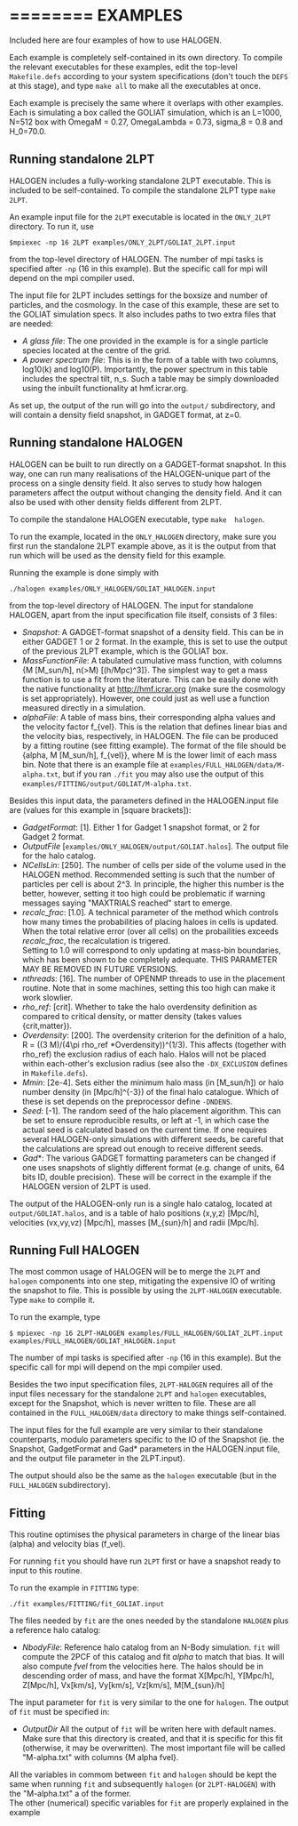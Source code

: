 ========
EXAMPLES
========
Included here are four examples of how to use HALOGEN. 

Each example is completely self-contained in its own directory.
To compile the relevant executables for these examples, edit
the top-level ``Makefile.defs`` according to your system
specifications (don't touch the ``DEFS`` at this stage), and
type ``make all`` to make all the executables at once.

Each example is precisely the same where it overlaps with other
examples. Each is simulating a box called the GOLIAT simulation,
which is an L=1000, N=512 box with OmegaM = 0.27, 
OmegaLambda = 0.73, sigma_8 = 0.8 and H_0=70.0.

Running standalone 2LPT
-----------------------
HALOGEN includes a fully-working standalone 2LPT 
executable. This is included to be self-contained.
To compile the standalone 2LPT type ``make 2LPT``. 

An example input file for the ``2LPT`` executable is located 
in the ``ONLY_2LPT`` directory. To run it, use 

    $mpiexec -np 16 2LPT examples/ONLY_2LPT/GOLIAT_2LPT.input

from the top-level directory of HALOGEN. The number of mpi tasks
is specified after ``-np`` (16 in this example). But the specific
call for mpi will depend on the mpi compiler used.   

The input file for 2LPT includes settings for the boxsize and
number of particles, and the cosmology. In the case of this 
example, these are set to the GOLIAT simulation specs. 
It also includes paths to two extra files that are needed:

* *A glass file*: The one provided in the example is for a single
  particle species located at the centre of the grid.
* *A power spectrum file*: This is in the form of a table with two 
  columns, log10(k) and log10(P). Importantly, the power spectrum
  in this table includes the spectral tilt, n_s. Such a table may
  be simply downloaded using the inbuilt functionality at 
  hmf.icrar.org.

As set up, the output of the run will go into the ``output/``
subdirectory, and will contain a density field snapshot,
in GADGET format, at z=0.

Running standalone HALOGEN
--------------------------
HALOGEN can be built to run directly on a GADGET-format snapshot.
In this way, one can run many realisations of the HALOGEN-unique
part of the process on a single density field. It also serves to 
study how halogen parameters affect the output without changing
the density field. And it can also be used with other density 
fields different from 2LPT.

To compile the standalone HALOGEN executable, type ``make 
halogen``.

To run the example, located in the ``ONLY_HALOGEN`` directory,
make sure you first run the standalone 2LPT example above, as it is
the output from that run which will be used as the density field
for this example. 

Running the example is done simply with 

    ./halogen examples/ONLY_HALOGEN/GOLIAT_HALOGEN.input 

from the top-level directory of HALOGEN. The input for standalone 
HALOGEN, apart from the input specification file itself, consists of 
3 files:

* *Snapshot*: A GADGET-format snapshot of a density field. This can be
  in either GADGET 1 or 2 format. In the example, this is set to use
  the output of the previous 2LPT example, which is the GOLIAT box.
* *MassFunctionFile*: A tabulated cumulative mass function, with columns
  {M [M_sun/h], n(>M) [(h/Mpc)^3]}. The simplest way to get a mass 
  function is to use a fit from the literature. This can be easily done
  with the native functionality at http://hmf.icrar.org (make sure the cosmology
  is set appropriately). However, one could just as well use a function
  measured directly in a simulation.
* *alphaFile*: A table of mass bins, their corresponding alpha values and the velocity
  factor f_{vel}.
  This is the relation that defines linear bias and the velocity bias, respectively, in
  HALOGEN. The file can be produced by a fitting routine (see fitting example). The format
  of the file should be {alpha, M [M_sun/h], f_{vel}}, where M is the lower limit of
  each mass bin.
  Note that there is an example file at ``examples/FULL_HALOGEN/data/M-alpha.txt``, but if you ran ``./fit``
  you may also use the output of this ``examples/FITTING/output/GOLIAT/M-alpha.txt``. 

Besides this input data, the parameters defined in the HALOGEN.input file are
(values for this example in [square brackets]):

* *GadgetFormat*: [1]. Either 1 for Gadget 1 snapshot format, or 2 for Gadget 2
  format.
* *OutputFile* [``examples/ONLY_HALOGEN/output/GOLIAT.halos``]. The output file
  for the halo catalog.
* *NCellsLin*: [250]. The number of cells per side of the volume used in the
  HALOGEN method. Recommended setting is such that the number of particles
  per cell is about 2^3. In principle, the higher this number is the better,
  however, setting it too high could be problematic if warning messages saying 
  "MAXTRIALS reached" start to emerge.
* *recalc_frac*: [1.0]. A technical parameter of the method which controls how
  many times the probabilities of placing haloes in cells is updated.
  When the total relative error (over all cells) on the probailities
  exceeds *recalc_frac*, the recalculation is trigered.  
  Setting to 1.0 will correspond to only updating at mass-bin boundaries,
  which has been shown to be completely adequate. THIS PARAMETER MAY BE 
  REMOVED IN FUTURE VERSIONS.
* *nthreads*: [16]. The number of OPENMP threads to use in the placement
  routine. Note that in some machines, setting this too high can make it 
  work slowlier. 
* *rho_ref*: [crit]. Whether to take the halo overdensity definition as compared
  to critical density, or matter density (takes values {crit,matter}). 
* *Overdensity*: [200]. The overdensity criterion for the definition of a halo,
  R = ((3 M)/(4\pi rho_ref *Overdensity))^(1/3). This affects (together with 
  rho_ref) the exclusion radius of each halo. Halos will not be placed within 
  each-other's exclusion radius (see also the ``-DX_EXCLUSION`` defines in 
  ``Makefile.defs``).
* *Mmin*: [2e-4]. Sets either the minimum halo mass (in [M_sun/h]) or halo number 
  density (in [Mpc/h]^{-3}) of the final halo catalogue. 
  Which of these is set depends on the preprocessor define ``-DNDENS``.
* *Seed*: [-1]. The random seed of the halo placement algorithm. This can be set
  to ensure reproducible results, or left at -1, in which case the actual seed
  is calculated based on the current time. If one requires several
  HALOGEN-only simulations with different seeds, be careful that the
  calculations are spread out enough to receive different seeds.
* *Gad**: The various GADGET formatting parameters can be changed if one uses
  snapshots of slightly different format (e.g. change of units, 64 bits ID, double precision).
   These will be correct in the example if the HALOGEN version of 2LPT is used. 

The output of the HALOGEN-only run is a single halo catalog, located at
``output/GOLIAT.halos``, and is a table of halo positions (x,y,z) [Mpc/h], 
velocities (vx,vy,vz) [Mpc/h], masses [M_{sun}/h] and radii [Mpc/h].

Running Full HALOGEN
--------------------
The most common usage of HALOGEN will be to merge the ``2LPT`` and ``halogen``
components into one step, mitigating the expensive IO of writing the snapshot
to file. This is possible by using the ``2LPT-HALOGEN``
executable. Type ``make`` to compile it.  

To run the example, type

    $ mpiexec -np 16 2LPT-HALOGEN examples/FULL_HALOGEN/GOLIAT_2LPT.input examples/FULL_HALOGEN/GOLIAT_HALOGEN.input

The number of mpi tasks is specified after ``-np`` (16 in this example). 
But the specific call for mpi will depend on the mpi compiler used. 

Besides the two input specification files, ``2LPT-HALOGEN`` requires all of
the input files necessary for the standalone ``2LPT`` and ``halogen``
executables, except for the Snapshot, which is never written to file. These
are all contained in the ``FULL_HALOGEN/data`` directory to make things
self-contained.

The input files for the full example are very similar to their standalone
counterparts, modulo parameters specific to the IO of the Snapshot (ie. the
Snapshot, GadgetFormat and Gad* parameters in the HALOGEN.input file, and the
output file parameter in the 2LPT.input).

The output should also be the same as the ``halogen`` executable (but in the 
``FULL_HALOGEN`` subdirectory).


Fitting
-------

This routine optimises the physical parameters in charge of the linear bias (alpha) and velocity bias
(f_vel). 

For running ``fit`` you should have run ``2LPT`` first or have a snapshot ready to input to this routine. 

To run the example in ``FITTING`` type: 

``./fit examples/FITTING/fit_GOLIAT.input``

The files needed by ``fit`` are the ones needed by the standalone ``HALOGEN`` plus a reference halo catalog:

* *NbodyFile*: Reference halo catalog from an N-Body simulation. ``fit`` will compute the 2PCF of this catalog
  and fit *alpha* to match that bias. It will also compute *fvel* from the velocities here. The halos should
  be in descending order of mass, and have the format X[Mpc/h], Y[Mpc/h], Z[Mpc/h], Vx[km/s], Vy[km/s], Vz[km/s], M[M_{sun}/h]

The input parameter for ``fit`` is very similar to the one for ``halogen``. 
The output of ``fit`` must be specified in:

* *OutputDir* All the output of ``fit`` will be writen here with default names. Make sure that this directory is created, and that 
  it is specific for this fit (otherwise, it may be overwritten). The most important file will be called "M-alpha.txt" with columns
  {M alpha fvel}.

All the variables in commom between ``fit`` and ``halogen`` should be kept the same
when running ``fit`` and subsequently ``halogen`` (or ``2LPT-HALOGEN``) with the "M-alpha.txt" a of the former.  
The other (numerical) specific variables for ``fit`` are properly explained in the example
